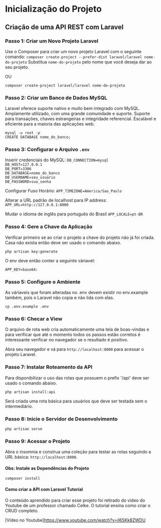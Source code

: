 # Inicialização do Projeto

## Criação de uma API REST com Laravel

### Passo 1: Criar um Novo Projeto Laravel

Use o Composer para criar um novo projeto Laravel com o seguinte comando:
`composer create-project --prefer-dist laravel/laravel nome-do-projeto`
Substitua `nome-do-projeto` pelo nome que você deseja dar ao seu projeto.

OU

`composer create-project laravel/laravel nome-do-projeto`

### Passo 2: Criar um Banco de Dados MySQL

Laravel oferece suporte nativo e muito bem integrado com MySQL. Amplamente utilizado, com uma grande comunidade e suporte. Suporte para transações, chaves estrangeiras e integridade referencial. Escalável e eficiente para a maioria das aplicações web.

`mysql -u root -p`  
`CREATE DATABASE nome_do_banco;`

### Passo 3: Configurar o Arquivo `.env`

Inserir credenciais do MySQL:
`DB_CONNECTION=mysql`  
`DB_HOST=127.0.0.1`  
`DB_PORT=3306`  
`DB_DATABASE=nome_do_banco`  
`DB_USERNAME=seu_usuario`  
`DB_PASSWORD=sua_senha`

Configurar Fuso Horário:
`APP_TIMEZONE=America/Sao_Paulo`

Alterar a URL padrão de localhost para IP address:
`APP_URL=http://127.0.0.1:8000`

Mudar o idioma de inglês para português do Brasil
`APP_LOCALE=pt-BR`

### Passo 4: Gere a Chave da Aplicação

Verificar primeiro se ao criar o projeto a chave do projeto não já foi criada. Casa não exista então deve ser usado o comando abaixo.

`php artisan key:generate`

O env deve então conter a seguinte váriavel:

`APP_KEY=base64:`

### Passo 5: Configure o Ambiente

As váriaveis que foram alteradas no .env devem existir no env.example também, pois o Laravel não copia e não lida com elas.

`cp .env.example .env`

### Passo 6: Checar a View

O arquivo de rota web cria automaticamente uma tela de boas-vindas e para verificar que até o momento todos os passos estão corretos é interessante verificar no navegador se o resultado é positivo.

Abra seu navegador e vá para `http://localhost:8000` para acessar o projeto Laravel.

### Passo 7: Instalar Roteamento da API

Para disponibilizar o uso das rotas que possuem o prefix '/api' deve ser usado o comando abaixo.

`php artisan install:api`

Será criada uma rota básica para usuários que deve ser testada sem o intermediário.

### Passo 8: Inicie o Servidor de Desenvolvimento

`php artisan serve`

### Passo 9: Acessar o Projeto

Abra o insomnia e construa uma coleção para testar as rotas seguindo a URL básica: `http://localhost:8000`.

#### Obs: Instale as Dependências do Projeto

`composer install`

#### Como criar a API com Laravel Tutorial

O conteúdo aprendido para criar esse projeto foi retirado do vídeo do Youtube de um professor chamado Celke. O tutorial ensina como criar o CRUD completo.

[Vídeo no Youtube]<https://www.youtube.com/watch?v=jl65Kk8ZWDU>

